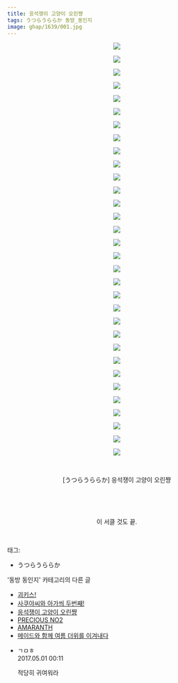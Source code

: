 ```yaml
---
title: 응석쟁이 고양이 오린쨩
tags: うつらうららか 동방_동인지
image: ghap/1639/001.jpg
---
```

<div class="article">
<p style="text-align: center; clear: none; float: none;"><img src="{{ site.nasurl }}/ghap/1639/001.jpg"/></p>
<p style="text-align: center; clear: none; float: none;"><img src="{{ site.nasurl }}/ghap/1639/002.jpg"/></p>
<p style="text-align: center; clear: none; float: none;"><img src="{{ site.nasurl }}/ghap/1639/003.jpg"/></p>
<p style="text-align: center; clear: none; float: none;"><img src="{{ site.nasurl }}/ghap/1639/004.jpg"/></p>
<p style="text-align: center; clear: none; float: none;"><img src="{{ site.nasurl }}/ghap/1639/005.jpg"/></p>
<p style="text-align: center; clear: none; float: none;"><img src="{{ site.nasurl }}/ghap/1639/006.jpg"/></p>
<p style="text-align: center; clear: none; float: none;"><img src="{{ site.nasurl }}/ghap/1639/007.jpg"/></p>
<p style="text-align: center; clear: none; float: none;"><img src="{{ site.nasurl }}/ghap/1639/008.jpg"/></p>
<p style="text-align: center; clear: none; float: none;"><img src="{{ site.nasurl }}/ghap/1639/009.jpg"/></p>
<p style="text-align: center; clear: none; float: none;"><img src="{{ site.nasurl }}/ghap/1639/010.jpg"/></p>
<p style="text-align: center; clear: none; float: none;"><img src="{{ site.nasurl }}/ghap/1639/011.jpg"/></p>
<p style="text-align: center; clear: none; float: none;"><img src="{{ site.nasurl }}/ghap/1639/012.jpg"/></p>
<p style="text-align: center; clear: none; float: none;"><img src="{{ site.nasurl }}/ghap/1639/013.jpg"/></p>
<p style="text-align: center; clear: none; float: none;"><img src="{{ site.nasurl }}/ghap/1639/014.jpg"/></p>
<p style="text-align: center; clear: none; float: none;"><img src="{{ site.nasurl }}/ghap/1639/015.jpg"/></p>
<p style="text-align: center; clear: none; float: none;"><img src="{{ site.nasurl }}/ghap/1639/016.jpg"/></p>
<p style="text-align: center; clear: none; float: none;"><img src="{{ site.nasurl }}/ghap/1639/017.jpg"/></p>
<p style="text-align: center; clear: none; float: none;"><img src="{{ site.nasurl }}/ghap/1639/018.jpg"/></p>
<p style="text-align: center; clear: none; float: none;"><img src="{{ site.nasurl }}/ghap/1639/019.jpg"/></p>
<p style="text-align: center; clear: none; float: none;"><img src="{{ site.nasurl }}/ghap/1639/020.jpg"/></p>
<p style="text-align: center; clear: none; float: none;"><img src="{{ site.nasurl }}/ghap/1639/021.jpg"/></p>
<p style="text-align: center; clear: none; float: none;"><img src="{{ site.nasurl }}/ghap/1639/022.jpg"/></p>
<p style="text-align: center; clear: none; float: none;"><img src="{{ site.nasurl }}/ghap/1639/023.jpg"/></p>
<p style="text-align: center; clear: none; float: none;"><img src="{{ site.nasurl }}/ghap/1639/024.jpg"/></p>
<p style="text-align: center; clear: none; float: none;"><img src="{{ site.nasurl }}/ghap/1639/025.jpg"/></p>
<p style="text-align: center; clear: none; float: none;"><img src="{{ site.nasurl }}/ghap/1639/026.jpg"/></p>
<p style="text-align: center; clear: none; float: none;"><img src="{{ site.nasurl }}/ghap/1639/027.jpg"/></p>
<p style="text-align: center; clear: none; float: none;"><img src="{{ site.nasurl }}/ghap/1639/028.jpg"/></p>
<p style="text-align: center; clear: none; float: none;"><img src="{{ site.nasurl }}/ghap/1639/029.jpg"/></p>
<p style="text-align: center; clear: none; float: none;"><img src="{{ site.nasurl }}/ghap/1639/030.jpg"/></p>
<p style="text-align: center; clear: none; float: none;"><img src="{{ site.nasurl }}/ghap/1639/031.jpg"/></p>
<p style="text-align: center; clear: none; float: none;"><img src="{{ site.nasurl }}/ghap/1639/032.jpg"/></p>
<p style="text-align: center; clear: none; float: none;"><br/></p>
<p style="text-align: center; clear: none; float: none;">[うつらうららか] 응석쟁이 고양이 오린쨩</p>
<p style="text-align: center; clear: none; float: none;"><br/></p>
<p style="text-align: center; clear: none; float: none;"><br/></p>
<p style="text-align: center; clear: none; float: none;">이 서클 것도 끝.</p>
<p><br/></p>
</div><div class="tagTrail">
<p>태그: </p>
<ul>
<li>うつらうららか</li>
</ul>
</div><div class="another">
<p>'동방 동인지' 카테고리의 다른 글</p>
<ul>
<li><a href="/2016-08-17-ghap_1641">괴키스!</a></li>
<li><a href="/2016-08-17-ghap_1640">사쿠야씨와 아가씌 두번째!</a></li>
<li><a href="/2016-08-17-ghap_1639">응석쟁이 고양이 오린쨩</a></li>
<li><a href="/2016-08-17-ghap_1638">PRECIOUS NO2</a></li>
<li><a href="/2016-08-17-ghap_1635">AMARANTH</a></li>
<li><a href="/2016-08-17-ghap_1634">메이드와 함께 여름 더위를 이겨내다</a></li>
</ul>
</div><div class="cb_module cb_fluid">
<div class="cb_wrt cb_profile">
<div class="comment">
<ul>
<li class="cb_thumb_off" id="comment14978134">
<div class="cb_comment_area">
<div class="cb_info_area">
<div class="cb_section">
<span class="cb_nick_name">ㄱㅁㅎ</span>
</div>
<div class="cb_section">
<span class="cb_date">2017.05.01 00:11 </span>
</div>
</div>
<div class="cb_dsc_comment">
<p class="cb_dsc">
											적당히 귀여워라
										</p>
</div>
</div></li>
</ul>
</div>
</div><!-- commentList close -->
</div>
